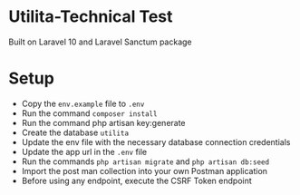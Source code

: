 # Utilita-Technical Test

Built on Laravel 10 and Laravel Sanctum package

# Setup

- Copy the `env.example` file to `.env`
- Run the command `composer install`
- Run the command php artisan key:generate
- Create the database `utilita`
- Update the env file with the necessary database connection credentials
- Update the app url in the `.env` file
- Run the commands `php artisan migrate` and `php artisan db:seed`
- Import the post man collection into your own Postman application
- Before using any endpoint, execute the CSRF Token endpoint
